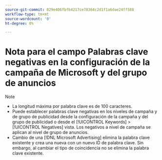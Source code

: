 ```yaml
---
source-git-commit: 029e406fbfb4217ce78364c2d1f1a6dae24ff588
workflow-type: tm+mt
source-wordcount: '0'
ht-degree: 0%

---
```

# Nota para el campo Palabras clave negativas en la configuración de la campaña de Microsoft y del grupo de anuncios

>[!NOTE]
>
>* La longitud máxima por palabra clave es de 100 caracteres.
>* Puede establecer palabras clave negativas en los niveles de campaña y de grupo de publicidad desde la configuración de la campaña y del grupo de publicidad o desde el [!UICONTROL Keywords] > [!UICONTROL Negatives] vista. Los negativos a nivel de campaña se aplican al nivel de grupo de anuncios.
>* Cambio de una [!DNL Microsoft Advertising] elimina la palabra clave existente y crea una nueva con un nuevo ID de palabra clave. Sin embargo, al cambiar el tipo de coincidencia no se elimina la palabra clave existente.

